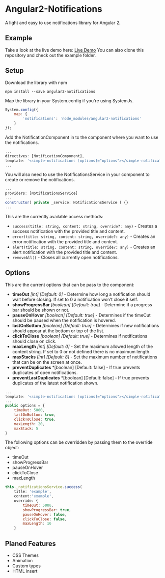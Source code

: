 # Angular2-Notifications
A light and easy to use notifications library for Angular 2. 

## Example
Take a look at the live demo here: [Live Demo](http://flauc.github.io/angular2-notifications)
You can also clone this repository and check out the example folder.

## Setup
Download the library with npm
```
npm install --save angular2-notifications
```

Map the library in your System.config if you're using SystemJs.
```js
System.config({
    map: {
        'notifications': 'node_modules/angular2-notifications'
    }
});
```

Add the NotificationComponent in to the component where you want to use the notifications.
```js
...
directives: [NotificationComponent],
template: '<simple-notifications [options]="options"></simple-notifications>'
...
```

You will also need to use the NotificationsService in your component to create or remove the notifications.
```js
...
providers: [NotificationsService]
...
constructor( private _service: NotificationsService ) {}
...
```
This are the currently available access methods:
* `success(title: string, content: string, override?: any)` - Creates a success notification with the provided title and content.
* `error(title: string, content: string, override?: any)` - Creates an error notification with the provided title and content.
* `alert(title: string, content: string, override?: any)` - Creates an alert notification with the provided title and content.
* `removeAll()` - Closes all currently open notifications.

## Options
This are the current options that can be pass to the component:
* __timeOut__ *[int] [Default: 0]* - Determine how long a notification should wait before closing. If set to 0 a notification won't close it self.
* __showProgressBar__ *[boolean] [Default: true]* - Determine if a progress bar should be shown or not.
* __pauseOnHover__ *[boolean] [Default: true]* - Determines if the timeOut should be paused when the notification is hovered.
* __lastOnBottom__ *[boolean] [Default: true]* - Determines if new notifications should appear at the bottom or top of the list.
* __clickToClose__ *[boolean] [Default: true]* - Determines if notifications should close on click.
* __maxLength__ *[int] [Default: 0]* - Set the maximum allowed length of the content string. If set to 0 or not defined there is no maximum length.
* __maxStacks__ *[int] [Default: 8]* - Set the maximum number of notifications that can be on the screen at once.
* __preventDuplicates__ *[boolean] [Default: false] - If true prevents duplicates of open notifications.
* __preventLastDuplicates__ *[boolean] [Default: false] - If true prevents duplicates of the latest notification shown.
```js
...
template: '<simple-notifications [options]="options"></simple-notifications>'
...
public options = {
    timeOut: 5000,
    lastOnBottom: true,
    clickToClose: true,
    maxLength: 20,
    maxStack: 5
}
```

The following options can be overridden by passing them to the override object:
* timeOut
* showProgressBar
* pauseOnHover
* clickToClose 
* maxLength
```js
this._notificationsService.success(
    title: 'example', 
    content:'example', 
    override: {
        timeOut: 5000,
        showProgressBar: true,
        pauseOnHover: false,
        clickToClose: false,
        maxLength: 10
    }
```

## Planed Features
* CSS Themes
* Animation
* Custom types
* HTML insert

